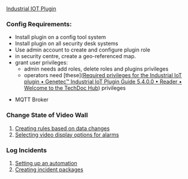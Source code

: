 [Industrial IOT Plugin](https://techdocs.genetec.com/r/en-US/GenetecTM-Industrial-IoT-Plugin-Guide-5.4.0.0)

### Config Requirements:
- Install plugin on a config tool system
- Install plugin on all security desk systems
- Use admin account to create and configure plugin role
- in security centre, create a geo-referenced map. 
- grant user privileges:
	- admin needs add roles, delete roles and plugins privileges
	- operators need [these]([Required privileges for the Industrial IoT plugin • Genetec™ Industrial IoT Plugin Guide 5.4.0.0 • Reader • Welcome to the TechDoc Hub](https://techdocs.genetec.com/r/en-US/GenetecTM-Industrial-IoT-Plugin-Guide-5.4.0.0/Required-privileges-for-the-Industrial-IoT-plugin)) privileges
* MQTT Broker



### Change State of Video Wall
1. [Creating rules based on data changes](https://techdocs.genetec.com/r/en-US/GenetecTM-Industrial-IoT-Plugin-Guide-5.4.0.0/Creating-rules-based-on-data-changes)
2. [Selecting video display options for alarms](https://techdocs.genetec.com/r/en-US/Security-Center-Administrator-Guide-5.13/Selecting-video-display-options-for-alarms)


### Log Incidents
1. [Setting up an automation](https://techdocs.genetec.com/r/en-US/Security-Center-Automation-User-Guide-5.13/Setting-up-an-automation)
2. [Creating incident packages](https://techdocs.genetec.com/r/en-US/Security-Center-User-Guide-5.13/Creating-incident-packages)